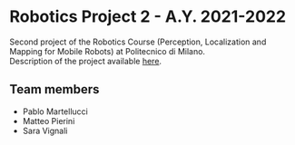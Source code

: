 # Robotics Project 2 - A.Y. 2021-2022
Second project of the Robotics Course (Perception, Localization and Mapping for Mobile Robots) at Politecnico di Milano.  
Description of the project available [here](docs/Project2.pdf).

## Team members
- Pablo Martellucci
- Matteo Pierini
- Sara Vignali
